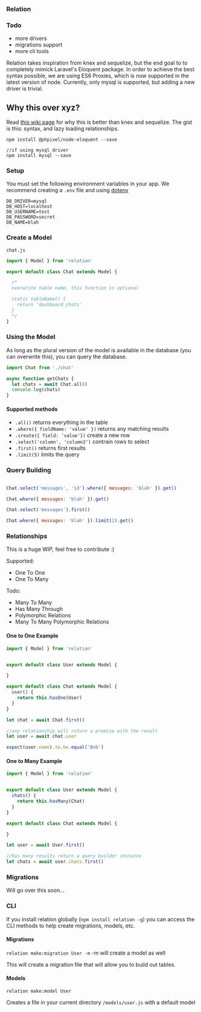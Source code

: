 ### Relation

### Todo
- more drivers
- migrations support
- more cli tools

Relation takes inspiration from knex and sequelize, but the end goal to to completely mimick Laravel's Eloquent package. In order to achieve the best syntax possible, we are using ES6 Proxies, which is now supported in the latest version of node. Currently, only mysql is supported, but adding a new driver is trivial.

## Why this over xyz?

Read [this wiki page](https://github.com/navjobs/relation/wiki/Comparison-with-other-ORMs---Query-Builders) for why this is better than knex and sequelize. The gist is this: syntax, and lazy loading relationships.

```
npm install @phpixel/node-eloquent --save

//if using mysql driver
npm install mysql --save
```

### Setup

You must set the following environment variables in your app. We recommend creating a `.env` file and using [dotenv](https://github.com/motdotla/dotenv)

```
DB_DRIVER=mysql
DB_HOST=localhost
DB_USERNAME=test
DB_PASSWORD=secret
DB_NAME=blah
```

### Create a Model

`chat.js`

```js
import { Model } from 'relation'

export default class Chat extends Model {

  /*
  overwrite table name, this function is optional

  static tableName() {
    return 'dashboard_chats'
  }
  */
}


```

### Using the Model

As long as the plural version of the model is available in the database (you can overwrite this), you can query the database.

```js
import Chat from './chat'

async function getChats {
  let chats = await Chat.all()
  console.log(chats)
}
```

#### Supported methods

- `.all()` returns everything in the table
- `.where({ fieldName: 'value' })` returns any matching results
- `.create({ field: 'value'})` create a new row
- `.select('column', 'column2')` contrain rows to select
- `.first()` returns first results
- `.limit(5)` limits the query

### Query Building

```js

Chat.select('messages', 'id').where({ messages: 'blah' }).get()

Chat.where({ messages: 'blah' }).get()

Chat.select('messages').first()

Chat.where({ messages: 'blah' }).limit(2).get()


```

### Relationships

This is a huge WIP, feel free to contribute :)

Supported:
- One To One
- One To Many

Todo:
- Many To Many
- Has Many Through
- Polymorphic Relations
- Many To Many Polymorphic Relations

#### One to One Example

```js
import { Model } from 'relation'


export default class User extends Model {

}

export default class Chat extends Model {
  user() {
    return this.hasOne(User)
  }
}

let chat = await Chat.first()

//any relationship will return a promise with the result
let user = await chat.user

expect(user.name).to.be.equal('Bob')

```

#### One to Many Example

```js
import { Model } from 'relation'


export default class User extends Model {
  chats() {
    return this.hasMany(Chat)
  }
}

export default class Chat extends Model {

}

let user = await User.first()

//has many results return a query builder instance
let chats = await user.chats.first()


```

### Migrations

Will go over this soon...

### CLI

If you install relation globally (`npm install relation -g`) you can access the CLI methods to help create migrations, models, etc.

#### Migrations

`relation make:migration User -m` -m will create a model as well

This will create a migration file that will allow you to build out tables.

#### Models

`relation make:model User`

Creates a file in your current directory `/models/user.js` with a default model

